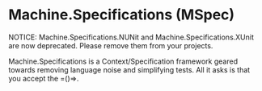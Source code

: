 Machine.Specifications (MSpec)
======================================================================

NOTICE: Machine.Specifications.NUNit and Machine.Specifications.XUnit are now deprecated. Please remove them from your projects.

Machine.Specifications is a Context/Specification framework geared towards removing language noise and simplifying tests. All it asks is that you accept the =()=>.
